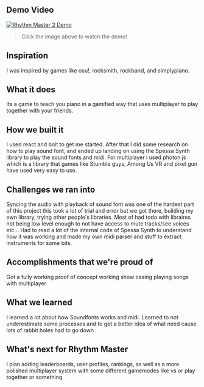## Demo Video
[![Rhythm Master 2 Demo](https://img.youtube.com/vi/FLB71foJSgk/maxresdefault.jpg)](https://www.youtube.com/shorts/FLB71foJSgk)
> Click the image above to watch the demo!

## Inspiration
I was inspired by games like osu!, rocksmith, rockband, and simplypiano.

## What it does
Its a game to teach you piano in a gamified way that uses multiplayer to play together with your friends.

## How we built it
I used react and bolt to get me started. After that I did some research on how to play sound font, and ended up landing on using the Spessa Synth library to play the sound fonts and midi. For multiplayer i used photon js which is a library that games like Stumble guys, Among Us VR and pixel gun have used very easy to use.  

## Challenges we ran into
Syncing the audio with playback of sound font was one of the hardest part of this project this took a lot of trial and error but we got there, building my own library, trying other people's libraries. Most of had todo with libraires not being low level enough to not have access to mute tracks/see voices etc... Had to read a lot of the internal code of Spessa Synth to understand how it was working and made my own midi parser and stuff to extract instruments for some bits. 

## Accomplishments that we're proud of
Got a fully working proof of concept working show casing playing songs with multiplayer

## What we learned
I learned a lot about how Soundfonts works and midi. Learned to not underestimate some processes and to get a better idea of what need cause lots of rabbit holes had to go down .

## What's next for Rhythm Master
I plan adding leaderboards, user profiles, rankings, as well as a more polished multiplayer system with some different gamemodes like vs or play together or something
